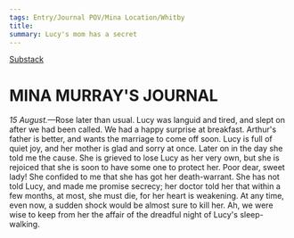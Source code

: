 ```yaml
---
tags: Entry/Journal POV/Mina Location/Whitby 
title: 
summary: Lucy's mom has a secret
---
```


[Substack](https://draculadaily.substack.com/p/dracula-august-15-6a6)

# MINA MURRAY'S JOURNAL

_15 August._—Rose later than usual. Lucy was languid and tired, and slept on after we had been called. We had a happy surprise at breakfast. Arthur's father is better, and wants the marriage to come off soon. Lucy is full of quiet joy, and her mother is glad and sorry at once. Later on in the day she told me the cause. She is grieved to lose Lucy as her very own, but she is rejoiced that she is soon to have some one to protect her. Poor dear, sweet lady! She confided to me that she has got her death-warrant. She has not told Lucy, and made me promise secrecy; her doctor told her that within a few months, at most, she must die, for her heart is weakening. At any time, even now, a sudden shock would be almost sure to kill her. Ah, we were wise to keep from her the affair of the dreadful night of Lucy's sleep-walking.